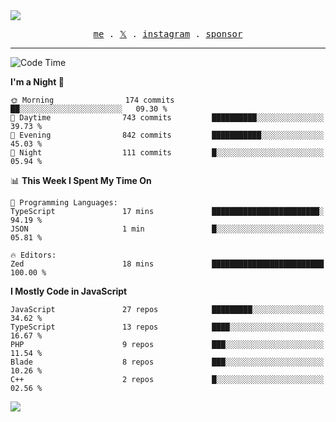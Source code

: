 <img style="bottom: 800px;" src="https://imgur.com/rilHVxA.png"/>
<p align="center">
  <samp>
    <a href="https://fayln.com">me</a> .
    <!-- <a href="https://fayln.com/projects">projects</a> . -->
    <a href="https://go.fayln.com/twitter">𝕏</a> .
    <a href="https://go.fayln.com/instagram">instagram</a> .
<!--     <a href="https://go.fayln.com/polywork">polywork</a> . -->
    <a href="https://github.com/sponsors/faridhnzz">sponsor</a>
  </samp>
</p>

---
<!--START_SECTION:waka-->
![Code Time](http://img.shields.io/badge/Code%20Time-4%2C023%20hrs%2055%20mins-blue)

**I'm a Night 🦉** 

```text
🌞 Morning                174 commits         ██░░░░░░░░░░░░░░░░░░░░░░░   09.30 % 
🌆 Daytime                743 commits         ██████████░░░░░░░░░░░░░░░   39.73 % 
🌃 Evening                842 commits         ███████████░░░░░░░░░░░░░░   45.03 % 
🌙 Night                  111 commits         █░░░░░░░░░░░░░░░░░░░░░░░░   05.94 % 
```


📊 **This Week I Spent My Time On** 

```text
💬 Programming Languages: 
TypeScript               17 mins             ████████████████████████░   94.19 % 
JSON                     1 min               █░░░░░░░░░░░░░░░░░░░░░░░░   05.81 % 

🔥 Editors: 
Zed                      18 mins             █████████████████████████   100.00 % 
```

**I Mostly Code in JavaScript** 

```text
JavaScript               27 repos            █████████░░░░░░░░░░░░░░░░   34.62 % 
TypeScript               13 repos            ████░░░░░░░░░░░░░░░░░░░░░   16.67 % 
PHP                      9 repos             ███░░░░░░░░░░░░░░░░░░░░░░   11.54 % 
Blade                    8 repos             ███░░░░░░░░░░░░░░░░░░░░░░   10.26 % 
C++                      2 repos             █░░░░░░░░░░░░░░░░░░░░░░░░   02.56 % 
```




<!--END_SECTION:waka-->

![](https://hit.yhype.me/github/profile?user_id=29797712)
